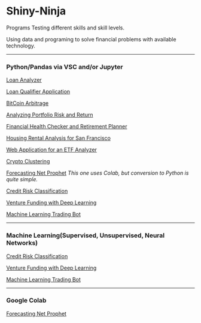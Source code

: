 # Shiny-Ninja
Programs Testing different skills and skill levels.

Using data and programing to solve financial problems with available technology.

---
### Python/Pandas via VSC and/or Jupyter

[Loan Analyzer](https://github.com/MC-Stream/Loan-Analyzer)

[Loan Qualifier Application](https://github.com/MC-Stream/Loan-Qualifier-Application)

[BitCoin Arbitrage](https://github.com/MC-Stream/Bitcoin-Arbitrage)

[Analyzing Portfolio Risk and Return](https://github.com/MC-Stream/Analyzing-Portfolio-Risk-and-Return)

[Financial Health Checker and Retirement Planner](https://github.com/MC-Stream/Financial-Health-Checker-and-Retirement-Planner)

[Housing Rental Analysis for San Francisco](https://github.com/MC-Stream/Housing-Rental-Analysis-for-San-Francisco)

[Web Application for an ETF Analyzer](https://github.com/MC-Stream/Web-Application-for-an-ETF-Analyzer)

[Crypto Clustering](https://github.com/MC-Stream/Crypto-Clustering)

[Forecasting Net Prophet](https://github.com/MC-Stream/Forecasting-Net-Prophet)
*This one uses Colab, but conversion to Python is quite simple.*

[Credit Risk Classification](https://github.com/MC-Stream/Credit-Risk-Classification)

[Venture Funding with Deep Learning](https://github.com/MC-Stream/Venture-Funding-with-Deep-Learning)

[Machine Learning Trading Bot](https://github.com/MC-Stream/Machine-Learning-Trading-Bot)

---
### Machine Learning(Supervised, Unsupervised, Neural Networks)

[Credit Risk Classification](https://github.com/MC-Stream/Credit-Risk-Classification)

[Venture Funding with Deep Learning](https://github.com/MC-Stream/Venture-Funding-with-Deep-Learning)

[Machine Learning Trading Bot](https://github.com/MC-Stream/Machine-Learning-Trading-Bot)

---
### Google Colab

[Forecasting Net Prophet](https://github.com/MC-Stream/Forecasting-Net-Prophet)
